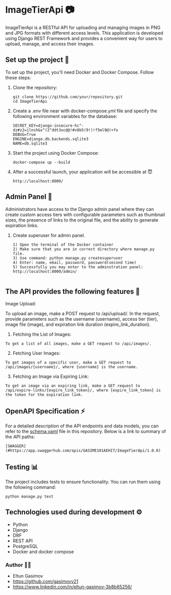 # ImageTierApi 📷

ImageTierApi is a RESTful API for uploading and managing images in PNG and JPG formats with different access levels. This application is developed using Django REST Framework and provides a convenient way for users to upload, manage, and access their images.

## Set up the project 🔋

To set up the project, you'll need Docker and Docker Compose. Follow these steps:

1. Clone the repository:

   ```
   git clone https://github.com/your/repository.git
   cd ImageTierApi

2. Create a .env file near with docker-compose.yml file and specify the following environment variables for the database:
    
    ```
    SECRET_KEY=django-insecure-hc^-dz#z2=ilnsh&v^(2^ddt3oc@@!#v8b5(9!)!f5ml9@(+fo
    DEBUG=True
    ENGINE=django.db.backends.sqlite3
    NAME=db.sqlite3

3. Start the project using Docker Compose:

    ```
    docker-compose up --build

4. After a successful launch, your application will be accessible at 😇

    ```
    http://localhost:8000/

## Admin Panel 📑

Administrators have access to the Django admin panel where they can create custom access tiers with configurable parameters such as thumbnail sizes, the presence of links to the original file, and the ability to generate expiration links.


1. Create superuser for admin panel.

    ```
    1) Open the terminal of the Docker container
    2) Make sure that you are in correct directory where manage.py file.
    3) Use command: python manage.py createsuperuser
    4) Enter: name, email, password, password(second time)
    5) Successfully you may enter to the adminstration panel: http://localhost:8000/admin/


## The API provides the following features 🎇

Image Upload:

To upload an image, make a POST request to /api/upload/. In the request, provide parameters such as the username (username), access tier (tier), image file (image), and expiration link duration (expire_link_duration).

1) Fetching the List of Images:

```
To get a list of all images, make a GET request to /api/images/.
```
2) Fetching User Images:

```
To get images of a specific user, make a GET request to /api/images/{username}/, where {username} is the username.
```
3) Fetching an Image via Expiring Link:

```
To get an image via an expiring link, make a GET request to /api/expire-links/{expire_link_token}/, where {expire_link_token} is the token for the expiration link.
```

## OpenAPI Specification ⚡

For a detailed description of the API endpoints and data models, you can refer to the [schema.yaml](schema.yaml) file in this repository. Below is a link to summary of the API paths:

```
[SWAGGER](#https://app.swaggerhub.com/apis/GASIME101AEHIT/ImageTierApi/1.0.0)
```

## Testing 📊
The project includes tests to ensure functionality. You can run them using the following command:

```
python manage.py test
```

## Technologies used during development ⚙

- Python
- Django
- DRF
- REST API
- PostgreSQL
- Docker and docker compose

### **Author 👨‍💻**

- Eltun Gasimov 
- https://github.com/gasimovv21
- https://www.linkedin.com/in/eltun-gasimov-3b8b65256/